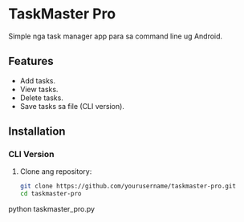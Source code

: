 
# TaskMaster Pro

Simple nga task manager app para sa command line ug Android.

## Features
- Add tasks.
- View tasks.
- Delete tasks.
- Save tasks sa file (CLI version).

## Installation

### CLI Version
1. Clone ang repository:
   ```bash
   git clone https://github.com/yourusername/taskmaster-pro.git
   cd taskmaster-pro
python taskmaster_pro.py